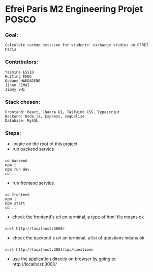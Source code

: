 # Efrei Paris M2 Engineering Projet POSCO

### Goal: 
    
    Calculate carbon emission for students' exchange studies on EFREI Paris

### Contributors: 

    Yasmine ESSID
    Huiting FENG
    Océane HADDADENE
    Jihen JEMAI
    Jimmy SHI

### Stack chosen:

    Frontend: React, Chakra UI, Tailwind CSS, Typescript
    Backend: Node.js, Express, Sequelize
    Database: MySQL


### Steps:
- locate on the root of this project
- run backend service
###

    cd backend
    npm i
    npm run dev
    cd ..

- run frontend service
###

    cd frontend
    npm i
    npm start
    cd ..

- check the frontend's url on terminal, a type of html file means ok
###

    curl http://localhost:3000/    

- check the backend's url on terminal, a list of questions means ok
###

    curl http://localhost:3001/api/questions

- use the application directly on browser by going to: http://localhost:3000/